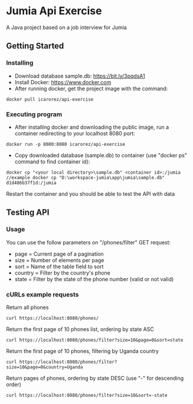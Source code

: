 # Jumia Api Exercise

A Java project based on a job interview for Jumia
## Getting Started

### Installing

* Download database sample.db: https://bit.ly/3pqdsA1
* Install Docker: https://www.docker.com
* After running docker, get the project image with the command:
```
docker pull icarorez/api-exercise
```

### Executing program

* After installing docker and downloading the public image, run a container redirecting to your localhost 8080 port:
```
docker run -p 8080:8080 icarorez/api-exercise
```
* Copy downloaded database (sample.db) to container (use "docker ps" command to find container id):
```
docker cp "<your local directory>\sample.db" <container id>:/jumia
//example docker cp "D:\workspace-jumia\app\jumia\sample.db" d1d486b37f1d:/jumia
```

Restart the container and you should be able to test the API with data

## Testing API

### Usage

You can use the follow parameters on "/phones/filter" GET request:
* page = Current page of a pagination
* size = Number of elements per page
* sort = Name of the table field to sort
* country = Filter by the country's phone
* state = Filter by the state of the phone number (valid or not valid)
### cURLs example requests

Return all phones
```
curl https://localhost:8080/phones/
```
Return the first page of 10 phones list, ordering by state ASC
```
curl https://localhost:8080/phones/filter?size=10&page=0&sort=state
```
Return the first page of 10 phones, filtering by Uganda country
```
curl https://localhost:8080/phones/filter?size=10&page=0&country=Uganda
```
Return pages of phones, ordering by state DESC (use "-" for descending order)
```
curl https://localhost:8080/phones/filter?size=10&sort=-state
```